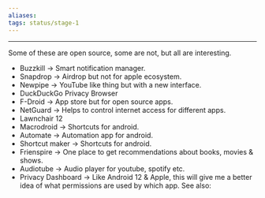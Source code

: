 ```yaml
---
aliases:
tags: status/stage-1 
---
```

---
Some of these are open source, some are not, but all are interesting.

- Buzzkill → Smart notification manager. 
- Snapdrop → Airdrop but not for apple ecosystem.
- Newpipe → YouTube like thing but with a new interface.
- DuckDuckGo Privacy Browser
- F-Droid → App store but for open source apps.
- NetGuard → Helps to control internet access for different apps.
- Lawnchair 12
- Macrodroid → Shortcuts for android.
- Automate → Automation app for android.
- Shortcut maker → Shortcuts for android.
- Frienspire → One place to get recommendations about books, movies & shows.
- Audiotube → Audio player for youtube, spotify etc. 
- Privacy Dashboard → Like Android 12 & Apple, this will give me a better idea of what permissions are used by which app.
See also:


 